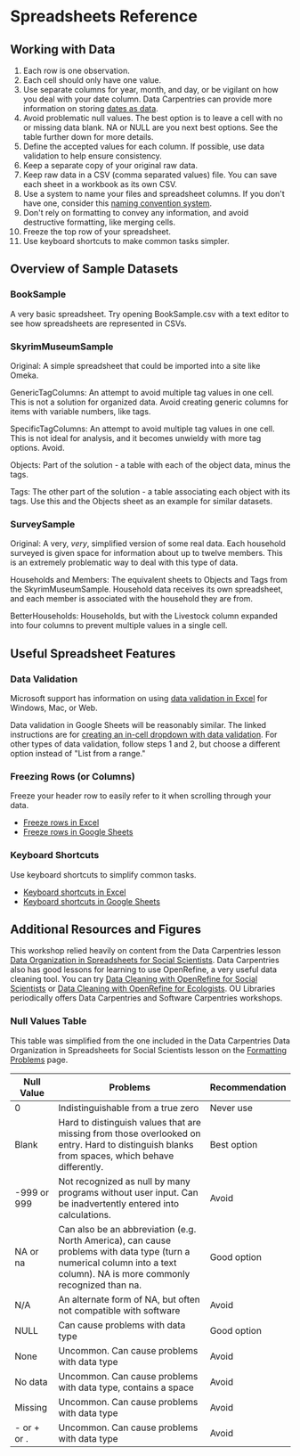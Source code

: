 # Spreadsheets Reference

## Working with Data

1. Each row is one observation.
2. Each cell should only have one value.
3. Use separate columns for year, month, and day, or be vigilant on how you deal with your date column. Data Carpentries can provide more information on storing [dates as data](https://datacarpentry.org/spreadsheets-socialsci/03-dates-as-data/index.html).
4. Avoid problematic null values. The best option is to leave a cell with no or missing data blank. NA or NULL are you next best options. See the table further down for more details.
5. Define the accepted values for each column. If possible, use data validation to help ensure consistency.
6. Keep a separate copy of your original raw data.
7. Keep raw data in a CSV (comma separated values) file. You can save each sheet in a workbook as its own CSV.
8. Use a system to name your files and spreadsheet columns. If you don't have one, consider this [naming convention system](https://www2.staffingindustry.com/Editorial/Archived-Blog-Posts/Adam-Pode-s-Blog/Probably-the-best-file-naming-convention-ever).
9. Don't rely on formatting to convey any information, and avoid destructive formatting, like merging cells.
10. Freeze the top row of your spreadsheet.
11. Use keyboard shortcuts to make common tasks simpler.

## Overview of Sample Datasets

### BookSample

A very basic spreadsheet. Try opening BookSample.csv with a text editor to see how spreadsheets are represented in CSVs.

### SkyrimMuseumSample

Original: A simple spreadsheet that could be imported into a site like Omeka.

GenericTagColumns: An attempt to avoid multiple tag values in one cell. This is not a solution for organized data. Avoid creating generic columns for items with variable numbers, like tags.

SpecificTagColumns: An attempt to avoid multiple tag values in one cell. This is not ideal for analysis, and it becomes unwieldy with more tag options. Avoid.

Objects: Part of the solution - a table with each of the object data, minus the tags.

Tags: The other part of the solution - a table associating each object with its tags. Use this and the Objects sheet as an example for similar datasets.

### SurveySample

Original: A very, *very*, simplified version of some real data. Each household surveyed is given space for information about up to twelve members. This is an extremely problematic way to deal with this type of data.

Households and Members: The equivalent sheets to Objects and Tags from the SkyrimMuseumSample. Household data receives its own spreadsheet, and each member is associated with the household they are from.

BetterHouseholds: Households, but with the Livestock column expanded into four columns to prevent multiple values in a single cell.

## Useful Spreadsheet Features

### Data Validation

Microsoft support has information on using [data validation in Excel](https://support.microsoft.com/en-us/office/apply-data-validation-to-cells-29fecbcc-d1b9-42c1-9d76-eff3ce5f7249#ID0EAADAAA=Windows) for Windows, Mac, or Web.

Data validation in Google Sheets will be reasonably similar. The linked instructions are for [creating an in-cell dropdown with data validation](https://www.groovypost.com/howto/add-google-docs-in-cell-dropdown-validation-spreadsheets-review/). For other types of data validation, follow steps 1 and 2, but choose a different option instead of "List from a range."

### Freezing Rows (or Columns)

Freeze your header row to easily refer to it when scrolling through your data.

- [Freeze rows in Excel](https://support.microsoft.com/en-us/office/freeze-panes-to-lock-rows-and-columns-dab2ffc9-020d-4026-8121-67dd25f2508f)
- [Freeze rows in Google Sheets](https://spreadsheetpoint.com/how-to-freeze-rows-in-google-sheets/)

### Keyboard Shortcuts

Use keyboard shortcuts to simplify common tasks.

- [Keyboard shortcuts in Excel](https://support.microsoft.com/en-us/office/keyboard-shortcuts-in-excel-1798d9d5-842a-42b8-9c99-9b7213f0040f)
- [Keyboard shortcuts in Google Sheets](https://support.google.com/docs/answer/181110?co=GENIE.Platform%3DDesktop&hl=en)

## Additional Resources and Figures

This workshop relied heavily on content from the Data Carpentries lesson [Data Organization in Spreadsheets for Social Scientists](https://datacarpentry.org/spreadsheets-socialsci/). Data Carpentries also has good lessons for learning to use OpenRefine, a very useful data cleaning tool. You can try [Data Cleaning with OpenRefine for Social Scientists](https://datacarpentry.org/openrefine-socialsci/) or [Data Cleaning with OpenRefine for Ecologists](https://datacarpentry.org/OpenRefine-ecology-lesson/). OU Libraries periodically offers Data Carpentries and Software Carpentries workshops.

### Null Values Table

This table was simplified from the one included in the Data Carpentries Data Organization in Spreadsheets for Social Scientists lesson on the [Formatting Problems](https://datacarpentry.org/spreadsheets-socialsci/02-common-mistakes/index.html) page.

Null Value | Problems | Recommendation
--------|---------|-------
0 | Indistinguishable from a true zero | Never use
Blank | Hard to distinguish values that are missing from those overlooked on entry. Hard to distinguish blanks from spaces, which behave differently. | Best option
-999 or 999 | Not recognized as null by many programs without user input. Can be inadvertently entered into calculations. | Avoid
NA or na | Can also be an abbreviation (e.g. North America), can cause problems with data type (turn a numerical column into a text column). NA is more commonly recognized than na. | Good option
N/A | An alternate form of NA, but often not compatible with software | Avoid
NULL | Can cause problems with data type | Good option
None | Uncommon. Can cause problems with data type | Avoid
No data | Uncommon. Can cause problems with data type, contains a space | Avoid
Missing | Uncommon. Can cause problems with data type | Avoid
\- or + or . | Uncommon. Can cause problems with data type | Avoid